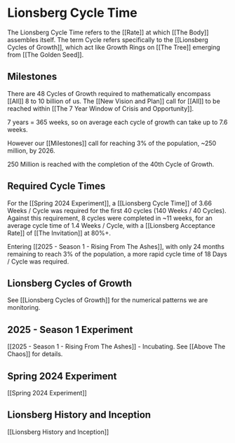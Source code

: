 # Lionsberg Cycle Time

The Lionsberg Cycle Time refers to the [[Rate]] at which [[The Body]] assembles itself. The term Cycle refers specifically to the [[Lionsberg Cycles of Growth]], which act like Growth Rings on [[The Tree]] emerging from [[The Golden Seed]]. 

## Milestones

There are 48 Cycles of Growth required to mathematically encompass [[All]] 8 to 10 billion of us. The [[New Vision and Plan]] call for [[All]] to be reached within [[The 7 Year Window of Crisis and Opportunity]]. 

7 years = 365 weeks, so on average each cycle of growth can take up to 7.6 weeks. 

However our [[Milestones]] call for reaching 3% of the population, ~250 million, by 2026. 

250 Million is reached with the completion of the 40th Cycle of Growth. 

## Required Cycle Times

For the [[Spring 2024 Experiment]], a [[Lionsberg Cycle Time]] of 3.66 Weeks / Cycle was required for the first 40 cycles (140 Weeks / 40 Cycles). Against this requirement, 8 cycles were completed in ~11 weeks, for an average cycle time of 1.4 Weeks / Cycle, with a [[Lionsberg Acceptance Rate]] of [[The Invitation]] at 80%+. 

Entering [[2025 - Season 1 - Rising From The Ashes]], with only 24 months remaining to reach 3% of the population, a more rapid cycle time of 18 Days / Cycle was required. 

## Lionsberg Cycles of Growth 

See [[Lionsberg Cycles of Growth]] for the numerical patterns we are monitoring. 

## 2025 - Season 1 Experiment 

[[2025 - Season 1 - Rising From The Ashes]] - Incubating. See [[Above The Chaos]] for details. 

## Spring 2024 Experiment

[[Spring 2024 Experiment]]  

## Lionsberg History and Inception

[[Lionsberg History and Inception]] 